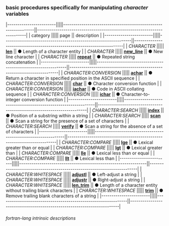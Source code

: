 ### basic procedures specifically for manipulating _character_ variables

|------------------------|||||---------------------------------------------------------------||------------------------------------------------------------------------|
| category               ||||| page                                                          || description                                                            |
|------------------------|||||---------------------------------------------------------------||------------------------------------------------------------------------|
| *CHARACTER*            ||||| [__len__]({{site.baseurl}}/learn/intrinsics/LEN)              || &#9679; Length of a character entity                                   |
| *CHARACTER*            ||||| [__new\_line__]({{site.baseurl}}/learn/intrinsics/NEW_LINE)   || &#9679; New line character                                             |
| *CHARACTER*            ||||| [__repeat__]({{site.baseurl}}/learn/intrinsics/REPEAT)        || &#9679; Repeated string concatenation                                  |
|------------------------|||||---------------------------------------------------------------||------------------------------------------------------------------------|
| *CHARACTER:CONVERSION* ||||| [__achar__]({{site.baseurl}}/learn/intrinsics/ACHAR)          || &#9679; Return a character in specified position in the ASCII sequence |
| *CHARACTER:CONVERSION* ||||| [__char__]({{site.baseurl}}/learn/intrinsics/CHAR)            || &#9679; Character conversion function                                  |
| *CHARACTER:CONVERSION* ||||| [__iachar__]({{site.baseurl}}/learn/intrinsics/IACHAR)        || &#9679; Code in ASCII collating sequence                               |
| *CHARACTER:CONVERSION* ||||| [__ichar__]({{site.baseurl}}/learn/intrinsics/ICHAR)          || &#9679; Character-to-integer conversion function                       |
|------------------------|||||---------------------------------------------------------------||------------------------------------------------------------------------|
| *CHARACTER:SEARCH*     ||||| [__index__]({{site.baseurl}}/learn/intrinsics/INDEX)          || &#9679; Position of a substring within a string                        |
| *CHARACTER:SEARCH*     ||||| [__scan__]({{site.baseurl}}/learn/intrinsics/SCAN)            || &#9679; Scan a string for the presence of a set of characters          |
| *CHARACTER:SEARCH*     ||||| [__verify__]({{site.baseurl}}/learn/intrinsics/VERIFY)        || &#9679; Scan a string for the absence of a set of characters           |
|------------------------|||||---------------------------------------------------------------||------------------------------------------------------------------------|
| *CHARACTER:COMPARE*    ||||| [__lge__]({{site.baseurl}}/learn/intrinsics/LGE)              || &#9679; Lexical greater than or equal                                  |
| *CHARACTER:COMPARE*    ||||| [__lgt__]({{site.baseurl}}/learn/intrinsics/LGT)              || &#9679; Lexical greater than                                           |
| *CHARACTER:COMPARE*    ||||| [__lle__]({{site.baseurl}}/learn/intrinsics/LLE)              || &#9679; Lexical less than or equal                                     |
| *CHARACTER:COMPARE*    ||||| [__llt__]({{site.baseurl}}/learn/intrinsics/LLT)              || &#9679; Lexical less than                                              |
|------------------------|||||---------------------------------------------------------------||------------------------------------------------------------------------|
| *CHARACTER:WHITESPACE* ||||| [__adjustl__]({{site.baseurl}}/learn/intrinsics/ADJUSTL)      || &#9679; Left-adjust a string                                           |
| *CHARACTER:WHITESPACE* ||||| [__adjustr__]({{site.baseurl}}/learn/intrinsics/ADJUSTR)      || &#9679; Right-adjust a string                                          |
| *CHARACTER:WHITESPACE* ||||| [__len\_trim__]({{site.baseurl}}/learn/intrinsics/LEN_TRIM)   || &#9679; Length of a character entity without trailing blank characters |
| *CHARACTER:WHITESPACE* ||||| [__trim__]({{site.baseurl}}/learn/intrinsics/TRIM)            || &#9679; Remove trailing blank characters of a string                   |
|------------------------|||||---------------------------------------------------------------||------------------------------------------------------------------------|

###### fortran-lang intrinsic descriptions
